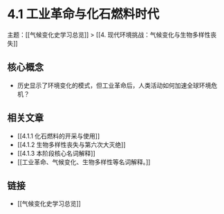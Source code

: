 # 4.1 工业革命与化石燃料时代

主题：[[气候变化史学习总览]] > [[4. 现代环境挑战：气候变化与生物多样性丧失]]

## 核心概念

- 历史显示了环境变化的模式，但工业革命后，人类活动如何加速全球环境危机？

## 相关文章

- [[4.1.1 化石燃料的开采与使用]]
- [[4.1.2 生物多样性丧失与第六次大灭绝]]
- [[4.1.3 本阶段核心名词解释]]
- [[工业革命、气候变化、生物多样性等名词解释。]]

## 链接

- [[气候变化史学习总览]]
